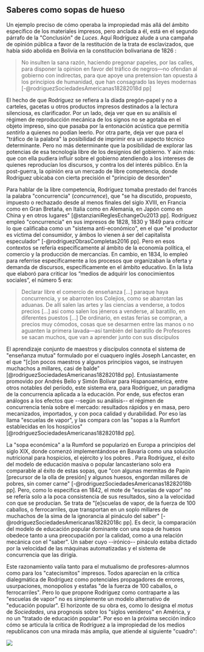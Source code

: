 ## Saberes como sopas de hueso

Un ejemplo preciso de cómo operaba la impropiedad más allá del ámbito específico de los materiales impresos, pero anclada a él, está en el segundo párrafo de la "Conclusión" de *Luces*. Aquí Rodríguez alude a una campaña de opinión pública a favor de la restitución de la trata de esclavizados, que había sido abolida en Bolivia en la constitución bolivariana de 1826 <!--referencia-->:

>No insulten la sana razón, haciendo pregonar papeles, por las calles, para disponer la opinion en favor del tráfico de negros—no ofendan al gobierno con indirectas, para que apoye una pretension tan opuesta á los principios de humanidad, que han consagrado las leyes modernas [-@rodriguezSociedadesAmericanas18282018d pp]

El hecho de que Rodríguez se refiera a la díada pregón-papel y no a carteles, gacetas u otros productos impresos destinados a la lectura silenciosa, es clarificador. Por un lado, deja ver que en su análisis el régimen de reproducción mecánica de los signos no se agotaba en el objeto impreso, sino que pasaba por la  entonación acústica que permitía *sentirlo* a quienes no podían leerlo. Por otra parte, deja ver que para el "tráfico de la palabra" la posibilidad de imprimir era un aspecto técnico determinante. Pero no más determinante que la posibilidad de explorar las potencias de esa tecnología libre de los designios del gobierno. Y aún más: que con ella pudiera influir sobre el gobierno atendiendo a los intereses de quienes reproducían los discursos, y contra los del interés público. En la post-guerra, la opinión era un mercado de libre competencia, donde Rodríguez ubicaba con cierta precisión el "principio de desorden"

Para hablar de la libre competencia, Rodríguez tomaba prestado del francés la palabra "concurrencia" (*concurrence*), que "se ha discutido, propuesto, impuesto o rechazado desde al menos finales del siglo XVIII, en Francia como en Gran Bretaña, en Italia como en Alemania, en Japón como en China y en otros lugares" [@stanzianiReglesEchangeOu2013 pp]. Rodríguez empleó "concurrencia" en sus impresos de 1828, 1830 y 1849 para criticar lo que calificaba como un "sistema anti-económico", en el que "el productor es víctima del consumidor, y ámbos lo vienen á ser del capitalista especulador" [-@rodriguezObrasCompletas2016 pp]. Pero en esos contextos se refería específicamente al ámbito de la economía política, el comercio y la producción de mercancías. En cambio, en 1834, lo empleó  para referrise específicamente a los procesos que organizaban la oferta y demanda de discursos, específicamente en el ámbito educativo. En la lista que elaboró para criticar los “medios de adquirir los conocimientos sociales”, el número 5 <!--cuántos debajo de criticar los "catecismitos"--> era:

>Declarar libre el comercio de enseñanza [...] paraque haya concurrencia, y se abarroten los Colejios, como se abarrotan las aduanas. De allí salen las artes y las ciencias a venderse, a todos precios [...] asi como salen los jéneros a venderse, al baratillo, en diferentes puestos [...] De ordinario, en estas ferias se compran, a precios muy cómodos, cosas que se desarmen entre las manos o no aguanten la primera lavada—así también del baratillo de Profesores se sacan muchos, que van a aprender junto con sus discípulos

El aprendizaje conjunto de maestros y discípulos connota el sistema de "enseñanza mutua" formulado por el cuaquero inglés  Joseph Lancaster, en el que "[c]on pocos maestros y algunos principios vagos, se instruyen muchachos a millares, casi de balde" [@rodriguezSociedadesAmericanas18282018d pp]. Entusiastamente promovido por Andrés Bello y Simón Bolívar  para Hispanoamérica, entre otros notables del período,<!--referencia--> este sistema era, para Rodríguez, un paradigma de la concurrencia aplicada a la educación. Por ende, sus efectos eran análogos a los efectos que --según su análisis-- el régimen de concurrencia tenía sobre el mercado: resultados rápidos y en masa, pero mecanizados, importados, y con poca calidad y durabilidad. Por eso las llama "escuelas de vapor", y las compara con las "sopas a la Rumfort establecidas en los hospicios" [@rodriguezSociedadesAmericanas18282018d pp]. 

La "sopa económica" a la Rumford  se popularizó en Europa a principios del siglo XIX, donde comenzó implementándose en Bavaria como una solución nutricional para hospicios, el ejército y los pobres <!--referencia-->. Para Rodríguez, el éxito del modelo de  educación masiva o popular lancasteriano solo era comparable al éxito de estas sopas, que "con algunas mermitas de Papin [precursor de la olla de presión] y algunos huesos, engordan millares de pobres, sin comer carne" [-@rodriguezSociedadesAmericanas18282018b pp]. Pero, como lo especifica en 1842, el mote de "escuelas de vapor" no se refería solo a la poca consistencia de sus resultados, sino a la velocidad con que se producían. Se trata de "[e]scuelas de vapor, de la fuerza de 100 caballos, o ferrocarriles, que transportan en un soplo millares de muchachos de la sima de la ignorancia al pináculo del saber" [-@rodriguezSociedadesAmericanas18282018c pp]. Es decir, la comparación del modelo de educación popular dominante con una sopa de huesos obedece tanto a una preocupación por la calidad, como a una relación mecánica con el "saber". Un saber cuyo --irónico-- pináculo estaba dictado por la velocidad de las máquinas automatizadas y el sistema de concurrencia que las dirigía. 

Este razonamiento valía tanto para el mutualismo de profesores-alumnos como para los "catecismitos" impresos. Todos aparecían en la crítica dialegmática de Rodríguez como potenciales propagadores de errores, usurpaciones, monopolios y estafas "de la fuerza de 100 caballos, o ferrocarriles". Pero lo que propone Rodríguez como contraparte a las "escuelas de vapor" no es simplemente un modelo alternativo de "educación popular". El horizonte de su obra es, como lo designa el *motus* de *Sociedades*, una prognosis sobre los "siglos venideros" en América, y no un "tratado de educación popular". Por eso en la próxima sección indico cómo se articula la crítica de Rodríguez a la impropiedad de los medios republicanos con una mirada más amplia, que atiende al siguiente "cuadro":

![](file:///home/febres/Pictures/Screenshots/orden-publico.png)
<!-- el ORDEN PUBLICO / es el asunto del dia / en América hay muchas castas -->
